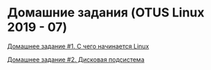 # Домашние задания (OTUS Linux 2019 - 07)

[Домашнее задание #1. С чего начинается Linux](HW1/)

[Домашнее задание #2. Дисковая подсистема](HW2/)
